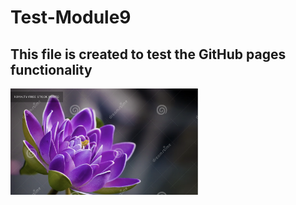# Test-Module9
## This file is created to test the GitHub pages functionality 
<img src="flower.png" width='300'/> 
